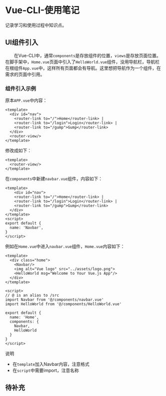 # Vue-CLI-使用笔记
记录学习和使用过程中知识点。
## UI组件引入
&#8195;&#8195;在Vue-CLI中，通常`components`是存放组件的位置，`views`是存放页面位置。在脚手架中，`Home.vue`页面中引入了`HelloWorld.vue`组件，没用导航栏，导航栏在根组件`App.vue`中，这样所有页面都会有导航。这里想把导航作为一个组件，在需求的页面中引用。
### 组件引入示例
原本`APP.vue`中内容：
```vue
<template>
  <div id="nav">
    <router-link to="/">Home</router-link> |
    <router-link to="/login">Login</router-link> |
    <router-link to="/gump">Gump</router-link>
  </div>
  <router-view/>
</template>
```
修改成如下：
```vue
<template>
  <router-view/>
</template>
```
在`components`中新建`navbar.vue`组件，内容如下：
```vue
<template>
    <div id="nav">
    <router-link to="/">Home</router-link> |
    <router-link to="/login">Login</router-link> |
    <router-link to="/gump">Gump</router-link>
  </div>
</template>
<script>
export default {
  name: 'Navbar',
}
</script>
```
例如在`Home.vue`中进入`navbar.vue`组件，`Home.vue`内容如下：
```vue
<template>
  <div class="home">
    <Navbar/>
    <img alt="Vue logo" src="../assets/logo.png">
    <HelloWorld msg="Welcome to Your Vue.js App"/>
  </div>
</template>

<script>
// @ is an alias to /src
import Navbar from '@/components/navbar.vue'
import HelloWorld from '@/components/HelloWorld.vue'

export default {
  name: 'Home',
  components: {
    Navbar,
    HelloWorld
  }
}
</script>
```
说明
- 在`template`加入Navbar内容，注意格式
- 在`script`中需要import，注意名称

## 待补充
